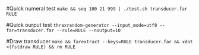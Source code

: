 #Quick numeral test
`make && seq 100 21 999 | ./test.sh transducer.far RULE`

#Quick ourput test
`thraxrandom-generator --input_mode=utf8 --far=transducer.far --rule=RULE --noutput=10`

#Draw transducer
`make && farextract --keys=RULE transducer.far && xdot <(fstdraw RULE) && rm RULE`
